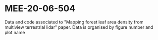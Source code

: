 # MEE-20-06-504
Data and code associated to "Mapping forest leaf area density from multiview terrestrial lidar" paper. Data is organised by figure number and plot name
